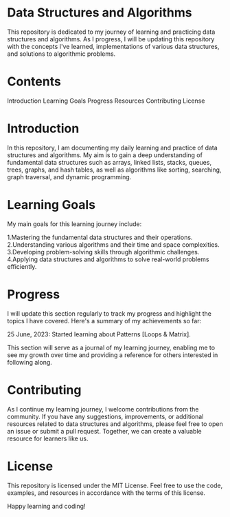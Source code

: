 # Data Structures and Algorithms

This repository is dedicated to my journey of learning and practicing data structures and algorithms. As I progress, I will be updating this repository with the concepts I've learned, implementations of various data structures, and solutions to algorithmic problems.

# Contents
Introduction
Learning Goals
Progress
Resources
Contributing
License

# Introduction
In this repository, I am documenting my daily learning and practice of data structures and algorithms. My aim is to gain a deep understanding of fundamental data structures such as arrays, linked lists, stacks, queues, trees, graphs, and hash tables, as well as algorithms like sorting, searching, graph traversal, and dynamic programming.

# Learning Goals
My main goals for this learning journey include:

1.Mastering the fundamental data structures and their operations.
2.Understanding various algorithms and their time and space complexities.
3.Developing problem-solving skills through algorithmic challenges.
4.Applying data structures and algorithms to solve real-world problems efficiently.

# Progress
I will update this section regularly to track my progress and highlight the topics I have covered. Here's a summary of my achievements so far:

25 June, 2023: Started learning about Patterns [Loops & Matrix].

This section will serve as a journal of my learning journey, enabling me to see my growth over time and providing a reference for others interested in following along.

# Contributing
As I continue my learning journey, I welcome contributions from the community. If you have any suggestions, improvements, or additional resources related to data structures and algorithms, please feel free to open an issue or submit a pull request. Together, we can create a valuable resource for learners like us.

# License
This repository is licensed under the MIT License. Feel free to use the code, examples, and resources in accordance with the terms of this license.

Happy learning and coding!
